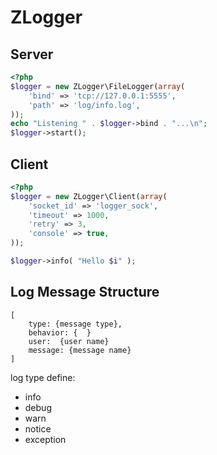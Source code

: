 ZLogger
==========

Server
------

```php
<?php
$logger = new ZLogger\FileLogger(array( 
    'bind' => 'tcp://127.0.0.1:5555',
    'path' => 'log/info.log',
));
echo "Listening " . $logger->bind . "...\n";
$logger->start();
```

Client
------

```php
<?php
$logger = new ZLogger\Client(array( 
    'socket_id' => 'logger_sock',
    'timeout' => 1000,
    'retry' => 3,
    'console' => true,
));

$logger->info( "Hello $i" );
```

Log Message Structure
-----------------------

    [
        type: {message type},
        behavior: {  }
        user:  {user name}
        message: {message name}
    ]

log type define:

* info
* debug
* warn
* notice
* exception



